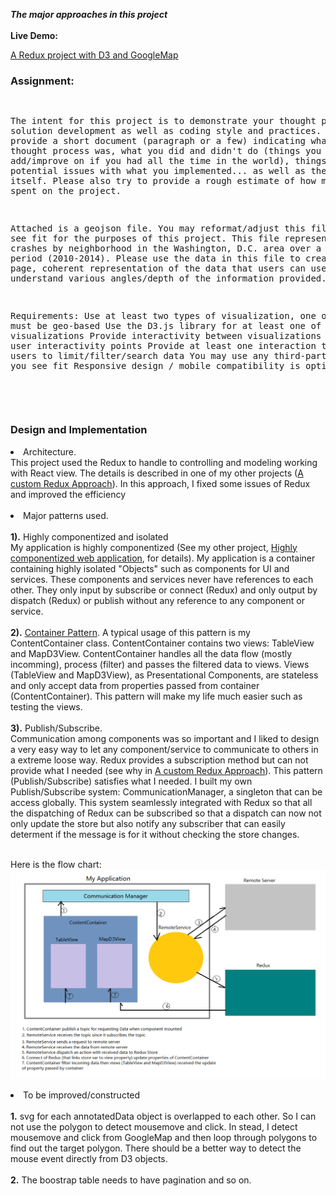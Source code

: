***The major approaches in this project***<br/><br/>
**Live Demo:**

<a href="http://coolshare.com/leili/projects/CustomReduxD3/">A Redux project with D3 and GoogleMap</a>

<p>
<h3>Assignment:</h3>
<pre>

The intent for this project is to demonstrate your thought process in solution development as well as coding style and practices.
Please provide a short document (paragraph or a few) indicating what your thought process was, what you did and didn't do (things you 
might add/improve on if you had all the time in the world), things you see as potential issues with what you implemented... as well as 
the solution itself. Please also try to provide a rough estimate of how much time you spent on the project.

Attached is a geojson file. You may reformat/adjust this file as you see fit for the purposes of this project. This file represents 
impaired crashes by neighborhood in the Washington, D.C. area over a five year period (2010-2014). Please use the data in this file to 
create a single page, coherent representation of the data that users can use to understand various angles/depth of the information 
provided.

Requirements:
    Use at least two types of visualization, one of which must be geo-based
    Use the D3.js library for at least one of the visualizations
    Provide interactivity between visualizations as well as user interactivity points
    Provide at least one interaction that allows users to limit/filter/search data
    You may use any third-party libraries you see fit
    Responsive design / mobile compatibility is optional

</pre>
<br/>
<h3>Design and Implementation</h3>
  <li>Architecture.<br/>
      This project used the Redux to handle to controlling and modeling working with React view.
      The details is described in one of my other projects (<a href="https://github.com/leileili/Custom_React_Redux">A custom Redux Approach</a>). In this approach, I fixed some issues of Redux and improved the efficiency <br/><br/>
  <li>Major patterns used.<br/><br/>
    <b>1).</b> Highly componentized and isolated<br/>
       My application is highly componentized (See my other project, <a href="https://github.com/leileili/independentComponentlize">Highly componentized web application</a>, for details). My application is a container containing highly isolated "Objects" such as components for UI and services. These components and services never have references to each other. They only input by subscribe or connect (Redux) and only output by dispatch (Redux) or publish without any reference to any component or service.<br/><br/>
      <b>2).</b> <a href="http://www.thegreatcodeadventure.com/the-react-plus-redux-container-pattern/">Container Pattern</a>. A typical usage of this pattern is my ContentContainer class. ContentContainer contains two views: TableView and MapD3View. ContentContainer handles all the data flow (mostly incomming), process (filter) and passes the filtered data to views. Views (TableView and MapD3View), as Presentational Components, are stateless and only accept data from properties passed from container (ContentContainer). This pattern will make my life much easier such as testing the views.<br/><br/>
     <b>3).</b> Publish/Subscribe.<br/>
    Communication among components was so important and I liked to design a very easy way to let any component/service to communicate to others in a extreme loose way. Redux provides a subscription method but can not provide what I needed (see why in <a href="https://github.com/leileili/Custom_React_Redux">A custom Redux Approach</a>). This pattern (Publish/Subscribe) satisfies what I needed. I built my own Publish/Subscribe system: CommunicationManager, a singleton that can be access globally. This system seamlessly integrated with Redux so that all the dispatching of Redux can be subscribed so that a dispatch can now not only update the store but also notify any subscriber that can easily determent if the message is for it without checking the store changes.<br/><br/>


Here is the flow chart:
![Redux D3 workflow](./src/flow.png?raw=true "Redux withD3 workflow Picture")

<li>To be improved/constructed</li><br/>
<b>1.</b> svg for each annotatedData object is overlapped to each other. So I can not use the polygon to detect mousemove and click. In stead, I detect mousemove and click from GoogleMap and then loop through polygons to find out the target polygon. There should be a better way to detect the mouse event directly from D3 objects.<br/><br/>
<b>2.</b> The boostrap table needs to have pagination and so on.<br/><br/>

